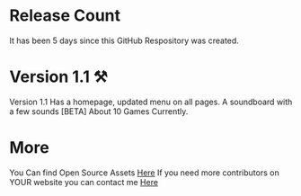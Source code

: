 # Release Count
It has been 5 days since this GitHub Respository was created.
# Version 1.1 ⚒️
Version 1.1 Has a homepage, updated menu on all pages. A soundboard with a few sounds [BETA] About 10 Games Currently.
# More
You Can find Open Source Assets [Here](https://github.com/n-jramirez/Open-Source)
If you need more contributors on YOUR website you can contact me [Here](Github.com)
